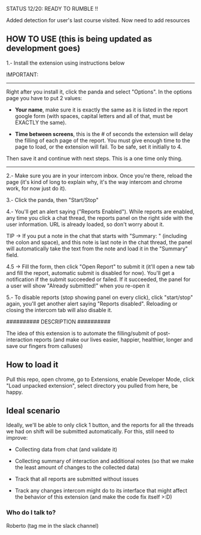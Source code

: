 STATUS 12/20: READY TO RUMBLE !!

Added detection for user's last course visited. Now need to add resources

## HOW TO USE (this is being updated as development goes) ##

1.- Install the extension using instructions below

IMPORTANT:

---------------------------------------------------------------------------

Right after you install it, click the panda and select "Options". In the options page you have to put 2 values:

  - **Your name**,  make sure it is exactly the same as it is listed in the report google form (with spaces, capital letters and all of that, must be EXACTLY the same).

  - **Time between screens**, this is the # of seconds the extension will delay the filling of each page of the report. You must give enough time to the page to load, or the extension will fail. To be safe, set it initially to 4.


Then save it and continue with next steps. This is a one time only thing.

---------------------------------------------------------------------------

2.- Make sure you are in your intercom inbox. Once you're there, reload the page (it's kind of long to explain why, it's the way intercom and chrome work, for now just do it).

3.- Click the panda, then "Start/Stop"

4.- You'll get an alert saying ("Reports Enabled"). While reports are enabled, any time you click a chat thread, the reports panel on the right side with the user information. URL is already loaded, so don't worry about it.

TIP ->  If you put a note in the chat that starts with  "Summary: " (including the colon and space), and this note is last note in the chat thread, the panel will automatically take the text from the note and load it in the "Summary" field.

4.5 ->  Fill the form, then click "Open Report" to submit it (it'll open a new  tab and fill the report, automatic submit is disabled for now). You'll get a notification if the submit succeeded or failed. If it succeeded, the panel for a user will show "Already submitted!" when you re-open it

5.- To disable reports (stop showing panel on every click), click "start/stop" again, you'll get another alert saying "Reports disabled". Reloading or closing the intercom tab will also disable it.

##########  DESCRIPTION  ##########

The idea of this extension is to automate the filling/submit of post-interaction reports
(and make our lives easier, happier, healthier, longer and save our fingers from calluses)


## How to load it ##

Pull this repo, open chrome, go to Extensions, enable Developer Mode, click "Load unpacked extension", select directory you pulled from here, be happy.


## Ideal scenario ##

Ideally, we'll be able to only click 1 button, and the reports for all the threads we had on shift will be submitted automatically. For this, still need to improve:
   
- Collecting data from chat (and validate it)
   
- Collecting summary of interaction and additional notes (so that we make the least amount
     of changes to the collected data)
   
- Track that all reports are submitted without issues
   
- Track any changes intercom might do to its interface that might affect the behavior of
     this extension (and make the code fix itself >:D)


### Who do I talk to? ###

Roberto (tag me in the slack channel)